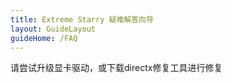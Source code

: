 ```yaml
---
title: Extreme Starry 疑难解答向导
layout: GuideLayout
guideHome: /FAQ
---
```


请尝试升级显卡驱动，或下载directx修复工具进行修复

